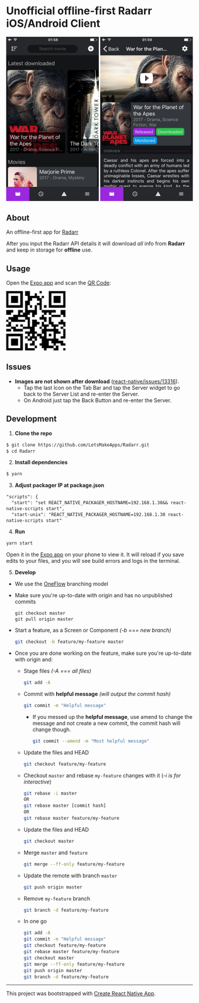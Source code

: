 # Unofficial offline-first Radarr iOS/Android Client
<img src=".github/screenshot-app.png" width="800">

## About
An offline-first app for [Radarr](https://github.com/Radarr/Radarr)

After you input the Radarr API details it will download *all* info from **Radarr** and keep in storage for **offline** use.

## Usage
Open the [Expo app](https://expo.io) and scan the [QR Code](https://expo.io/@diogoabu/radarr):

[<img src=".github/qrcode.png">](https://expo.io/@diogoabu/radarr)


## Issues
- **Images are not shown after download** ([react-native/issues/13316](https://github.com/facebook/react-native/issues/13316)).
  - Tap the last Icon on the Tab Bar and tap the Server widget to go back to the Server List and re-enter the Server.
  - On Android just tap the Back Button and re-enter the Server.

## Development

1. **Clone the repo**

  ```bash
  $ git clone https://github.com/LetsMakeApps/Radarr.git
  $ cd Radarr
  ```

2. **Install dependencies**

  ```bash
  $ yarn
  ```

3. **Adjust packager IP at package.json**

  ```
  "scripts": {
    "start": "set REACT_NATIVE_PACKAGER_HOSTNAME=192.168.1.30&& react-native-scripts start",
    "start-unix": "REACT_NATIVE_PACKAGER_HOSTNAME=192.168.1.30 react-native-scripts start"
  ```

4. **Run**

  ```bash
  yarn start
  ```
  Open it in the [Expo app](https://expo.io) on your phone to view it. It will reload if you save edits to your files, and you will see build errors and logs in the terminal.

5. **Develop**

  - We use the [OneFlow](http://endoflineblog.com/oneflow-a-git-branching-model-and-workflow) branching model

  - Make sure you're up-to-date with origin and has no unpublished commits
    ```
    git checkout master
    git pull origin master
    ```

  - Start a feature, as a Screen or Component *(-b === new branch)*
    ```bash
    git checkout -b feature/my-feature master
    ```

  - Once you are done working on the feature, make sure you're up-to-date with origin and:

    - Stage files *(-A === all files)*
      ```bash
      git add -A
      ```

    - Commit with **helpful message** *(will output the commit hash)*
      ```bash
      git commit -m "Helpful message"
      ```

      - If you messed up the **helpful message**, use amend to change the message and not create a new commit, the commit hash will change though.
        ```bash
        git commit --amend -m "Most helpful message"
        ```

    - Update the files and HEAD
      ```bash
      git checkout feature/my-feature
      ```

    - Checkout `master` and rebase `my-feature` changes with it (*-i is for interactive*)
      ```bash
      git rebase -i master
      OR
      git rebase master [commit hash]
      OR
      git rebase master feature/my-feature
      ```

    - Update the files and HEAD
      ```bash
      git checkout master
      ```

    - Merge `master` and `feature`
      ```bash
      git merge --ff-only feature/my-feature
      ```

    - Update the remote with branch `master`
      ```bash
      git push origin master
      ```

    - Remove `my-feature` branch
      ```bash
      git branch -d feature/my-feature
      ```

    - In one go
      ```bash
      git add -A
      git commit -m "Helpful message"
      git checkout feature/my-feature
      git rebase master feature/my-feature
      git checkout master
      git merge --ff-only feature/my-feature
      git push origin master
      git branch -d feature/my-feature
      ```

---
This project was bootstrapped with [Create React Native App](https://github.com/react-community/create-react-native-app).
